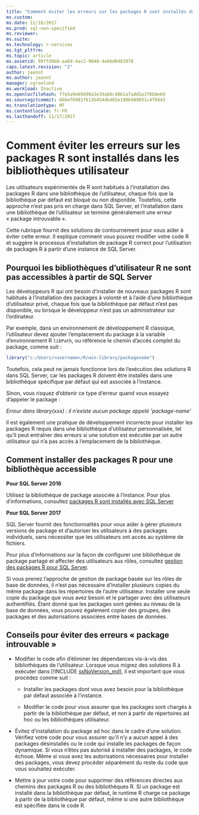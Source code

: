 ```yaml
---
title: "Comment éviter les erreurs sur les packages R sont installés dans les bibliothèques utilisateur | Documents Microsoft"
ms.custom: 
ms.date: 11/16/2017
ms.prod: sql-non-specified
ms.reviewer: 
ms.suite: 
ms.technology: r-services
ms.tgt_pltfrm: 
ms.topic: article
ms.assetid: 99ffd9b8-aa6d-4ac2-9840-4e66d0463978
caps.latest.revision: "2"
author: jeannt
ms.author: jeannt
manager: cgronlund
ms.workload: Inactive
ms.openlocfilehash: f7e5a9e69d98a3e39a66c48b1a7add5a3f0b0e69
ms.sourcegitcommit: 66bef6981f613b454db465e190b489031c4fb8d3
ms.translationtype: MT
ms.contentlocale: fr-FR
ms.lasthandoff: 11/17/2017
---
```

# <a name="avoiding-errors-on-r-packages-installed-in-user-libraries"></a>Comment éviter les erreurs sur les packages R sont installés dans les bibliothèques utilisateur

Les utilisateurs expérimentés de R sont habitués à l’installation des packages R dans une bibliothèque de l’utilisateur, chaque fois que la bibliothèque par défaut est bloqué ou non disponible. Toutefois, cette approche n’est pas pris en charge dans SQL Server, et l’installation dans une bibliothèque de l’utilisateur se termine généralement une erreur « package introuvable ».

Cette rubrique fournit des solutions de contournement pour vous aider à éviter cette erreur. Il explique comment vous pouvez modifier votre code R et suggère le processus d’installation de package R correct pour l’utilisation de packages R à partir d’une instance de SQL Server.

## <a name="why-r-user-libraries-cannot-be-accessed-from-sql-server"></a>Pourquoi les bibliothèques d’utilisateur R ne sont pas accessibles à partir de SQL Server

Les développeurs R qui ont besoin d’installer de nouveaux packages R sont habitués à l’installation des packages à volonté et à l’aide d’une bibliothèque d’utilisateur privé, chaque fois que la bibliothèque par défaut n’est pas disponible, ou lorsque le développeur n’est pas un administrateur sur l’ordinateur.

Par exemple, dans un environnement de développement R classique, l’utilisateur devez ajouter l’emplacement du package à la variable d’environnement R `libPath`, ou référence le chemin d’accès complet du package, comme suit :

```R
library("c:/Users/<username>/R/win-library/packagename")
```

Toutefois, cela peut ne jamais fonctionne lors de l’exécution des solutions R dans SQL Server, car les packages R doivent être installés dans une bibliothèque spécifique par défaut qui est associée à l’instance.

Sinon, vous risquez d’obtenir ce type d’erreur quand vous essayez d’appeler le package :

*Erreur dans library(xxx) : il n’existe aucun package appelé 'package-name'*

Il est également une pratique de développement incorrecte pour installer les packages R requis dans une bibliothèque d’utilisateur personnalisée, tel qu’il peut entraîner des erreurs si une solution est exécutée par un autre utilisateur qui n’a pas accès à l’emplacement de la bibliothèque.

## <a name="how-to-install-r-packages-to-an-accessible-library"></a>Comment installer des packages R pour une bibliothèque accessible

**Pour SQL Server 2016**

Utilisez la bibliothèque de package associée à l’instance. Pour plus d’informations, consultez [packages R sont installés avec SQL Server](installing-and-managing-r-packages.md)

**Pour SQL Server 2017**

SQL Server fournit des fonctionnalités pour vous aider à gérer plusieurs versions de package et d’autoriser les utilisateurs à des packages individuels, sans nécessiter que les utilisateurs ont accès au système de fichiers.

Pour plus d’informations sur la façon de configurer une bibliothèque de package partagé et affecter des utilisateurs aux rôles, consultez [gestion des packages R pour SQL Server](r-package-management-for-sql-server-r-services.md).

Si vous prenez l’approche de gestion de package basée sur les rôles de base de données, il n’est pas nécessaire d’installer plusieurs copies du même package dans les répertoires de l’autre utilisateur. Installer une seule copie du package que vous avez besoin et le partager avec des utilisateurs authentifiés. Étant donné que les packages sont gérées au niveau de la base de données, vous pouvez également copier des groupes, des packages et des autorisations associées entre bases de données.

## <a name="tips-for-avoiding-package-not-found-errors"></a>Conseils pour éviter des erreurs « package introuvable »

+ Modifier le code afin d’éliminer les dépendances vis-à-vis des bibliothèques de l’utilisateur. Lorsque vous migrez des solutions R à exécuter dans [!INCLUDE [ssNoVersion_md](..\..\includes\ssnoversion-md.md)], il est important que vous procédez comme suit :

    + Installer les packages dont vous avez besoin pour la bibliothèque par défaut associée à l’instance.

    + Modifier le code pour vous assurer que les packages sont chargés à partir de la bibliothèque par défaut, et non à partir de répertoires ad hoc ou les bibliothèques utilisateur.

+ Évitez d’installation du package ad hoc dans le cadre d’une solution. Vérifiez votre code pour vous assurer qu’il n’y a aucun appel à des packages désinstallés ou le code qui installe les packages de façon dynamique. Si vous n’êtes pas autorisé à installer des packages, le code échoue. Même si vous avez les autorisations nécessaires pour installer des packages, vous devez procéder séparément du reste du code que vous souhaitez exécuter.

+ Mettre à jour votre code pour supprimer des références directes aux chemins des packages R ou des bibliothèques R. Si un package est installé dans la bibliothèque par défaut, le runtime R charge ce package à partir de la bibliothèque par défaut, même si une autre bibliothèque est spécifiée dans le code R.

